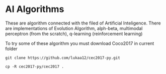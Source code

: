# AI Algorithms 
These are algorithm connected with the filed of Artificial Inteligence. 
There are implementations of Evolution Algorithm, alph-beta, multimodal perceptron (from the scratch), q-learning (reinforcement learning)

To try some of these algorithm you must download Coco2017 in current folder 

```
git clone https://github.com/lukaa12/cec2017-py.git

cp -R cec2017-py/cec2017 .

```

